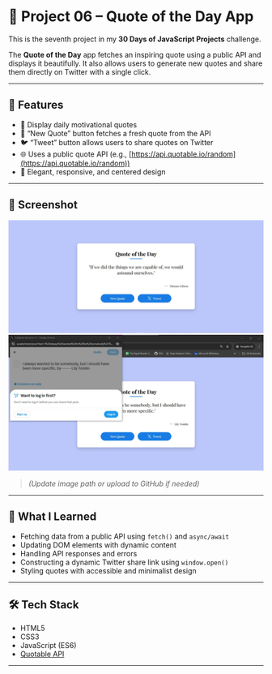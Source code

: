 # 🧠 Project 06 – Quote of the Day App

This is the seventh project in my **30 Days of JavaScript Projects** challenge.

The **Quote of the Day** app fetches an inspiring quote using a public API and displays it beautifully. It also allows users to generate new quotes and share them directly on Twitter with a single click.

---

## 🚀 Features

- 📝 Display daily motivational quotes
- 🔄 “New Quote” button fetches a fresh quote from the API
- 🐦 “Tweet” button allows users to share quotes on Twitter
- 🌐 Uses a public quote API (e.g., [https://api.quotable.io/random](https://api.quotable.io/random))
- 💬 Elegant, responsive, and centered design

---

## 📸 Screenshot

![Quote App Screenshot](./assets/ss1.jpg)
![Quote App Screenshot](./assets/ss2.jpg)

> _(Update image path or upload to GitHub if needed)_

---

## 🧠 What I Learned

- Fetching data from a public API using `fetch()` and `async/await`
- Updating DOM elements with dynamic content
- Handling API responses and errors
- Constructing a dynamic Twitter share link using `window.open()`
- Styling quotes with accessible and minimalist design

---

## 🛠️ Tech Stack

- HTML5
- CSS3
- JavaScript (ES6)
- [Quotable API](https://api.quotable.io/)

---
